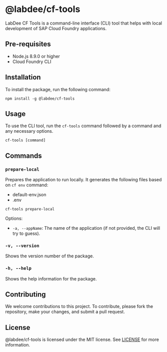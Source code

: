 # @labdee/cf-tools

LabDee CF Tools is a command-line interface (CLI) tool that helps with local development of SAP Cloud Foundry applications.

## Pre-requisites

- Node.js 8.9.0 or higher
- Cloud Foundry CLI

## Installation

To install the package, run the following command:

`npm install -g @labdee/cf-tools`

## Usage

To use the CLI tool, run the `cf-tools` command followed by a command and any necessary options.

`cf-tools [command]`

## Commands

### `prepare-local`

Prepares the application to run locally. It generates the following files based on `cf env` command:

- default-env.json
- .env

`cf-tools prepare-local`

Options:

- `-a, --appName`: The name of the application (if not provided, the CLI will try to guess).

### `-v, --version`

Shows the version number of the package.

### `-h, --help`

Shows the help information for the package.

## Contributing

We welcome contributions to this project. To contribute, please fork the repository, make your changes, and submit a pull request.

## License

@labdee/cf-tools is licensed under the MIT license. See [LICENSE](LICENSE) for more information.
